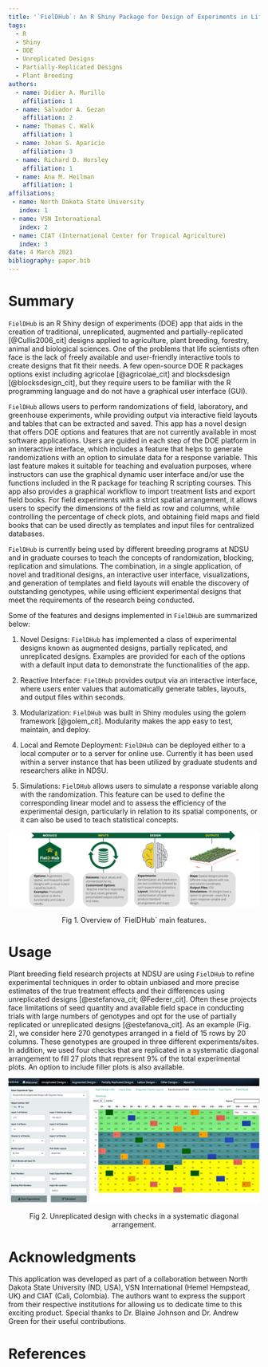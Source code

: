 ```yaml
---
title: '`FielDHub`: An R Shiny Package for Design of Experiments in Life Sciences'
tags:
  - R
  - Shiny
  - DOE
  - Unreplicated Designs
  - Partially-Replicated Designs
  - Plant Breeding
authors:
  - name: Didier A. Murillo
    affiliation: 1
  - name: Salvador A. Gezan
    affiliation: 2
  - name: Thomas C. Walk
    affiliation: 1
  - name: Johan S. Aparicio
    affiliation: 3
  - name: Richard D. Horsley
    affiliation: 1
  - name: Ana M. Heilman
    affiliation: 1
affiliations:
 - name: North Dakota State University
   index: 1
 - name: VSN International
   index: 2
 - name: CIAT (International Center for Tropical Agriculture)
   index: 3
date: 4 March 2021
bibliography: paper.bib
---
```


# Summary

`FielDHub` is an R Shiny design of experiments (DOE) app that aids in the creation of traditional, unreplicated, augmented and partially-replicated [@Cullis2006_cit] designs  applied to agriculture, plant breeding, forestry, animal and biological sciences. One of the problems that life scientists often face is the lack of freely available and user-friendly interactive tools to create designs that fit their needs. A few open-source DOE R packages options exist including agricolae [@agricolae_cit] and blocksdesign [@blocksdesign_cit], but they require users to be familiar with the R programming language and do not have a graphical user interface (GUI). 

`FielDHub` allows users to perform randomizations of field, laboratory, and greenhouse experiments, while providing output via interactive field layouts and tables that can be extracted and saved. This app has a novel design that offers DOE options and features that are not currently available in most software applications.  Users are guided in each step of the DOE platform in an interactive interface, which includes a feature that helps to generate randomizations with an option to simulate data for a response variable. This last feature makes it suitable for teaching and evaluation purposes, where instructors can use the graphical dynamic user interface and/or use the functions included in the R package for teaching R scripting courses. This app also provides a graphical workflow to import treatment lists and export field books. For field experiments with a strict spatial arrangement, it allows users to specify the dimensions of the field as row and columns, while controlling the percentage of check plots, and obtaining field maps and field books that can be used directly as templates and input files for centralized databases.

`FielDHub` is currently being used by different breeding programs at NDSU and in graduate courses to teach the concepts of randomization, blocking, replication and simulations. The combination, in a single application, of novel and traditional designs, an interactive user interface, visualizations, and generation of templates and field layouts will enable the discovery of outstanding genotypes, while using efficient experimental designs that meet the requirements of the research being conducted.

Some of the features and designs implemented in `FielDHub` are summarized below:

1. Novel Designs: `FielDHub` has implemented a class of experimental designs known as augmented designs, partially replicated, and unreplicated designs. Examples are provided for each of the options with a default input data to demonstrate the functionalities of the app.

2. Reactive Interface: `FielDHub` provides output via an interactive interface, where users enter values that automatically generate tables, layouts, and output files within seconds.

3. Modularization: `FielDHub` was built in Shiny modules using the golem framework [@golem_cit]. Modularity makes the app easy to test, maintain, and deploy. 

4. Local and Remote Deployment: `FielDHub` can be deployed either to a local computer or to a server for online use. Currently it has been used within a server instance that has been utilized by graduate students and researchers alike in NDSU.

5. Simulations: `FielDHub` allows users to simulate a response variable along with the randomization. This feature can be used to define the corresponding linear model and to assess the efficiency of the experimental design, particularly in relation to its spatial components, or it can also be used to teach statistical concepts.

![\label{fig:Fig}](FielDHub_Overview_Map.png)
<div align="center"> Fig 1. Overview of `FielDHub` main features.</div>

# Usage

Plant breeding field research projects at NDSU are using `FielDHub` to refine experimental techniques in order to obtain unbiased and more precise estimates of the true treatment effects and their differences using unreplicated designs [@estefanova_cit; @Federer_cit]. Often these projects face limitations of seed quantity and available field space in conducting trials with large numbers of genotypes and opt for the use of partially replicated or unreplicated designs [@estefanova_cit]. As an example (Fig. 2), we consider here 270 genotypes arranged in a field of 15 rows by 20 columns. These genotypes are grouped in three different experiments/sites. In addition, we used four checks that are replicated in a systematic diagonal arrangement to fill 27 plots that represent 9% of the total experimental plots. An option to include filler plots is also available.

![\label{fig:Fig2}](Example_FielDHub4.png)
<div align="center"> Fig 2. Unreplicated design with checks in a systematic diagonal arrangement. </div>

# Acknowledgments

This application was developed as part of a collaboration between North Dakota State University (ND, USA), VSN International (Hemel Hempstead, UK) and CIAT (Cali, Colombia). The authors want to express the support from their respective institutions for allowing us to dedicate time to this exciting product. Special thanks to Dr. Blaine Johnson and Dr. Andrew Green for their useful contributions. 

# References

